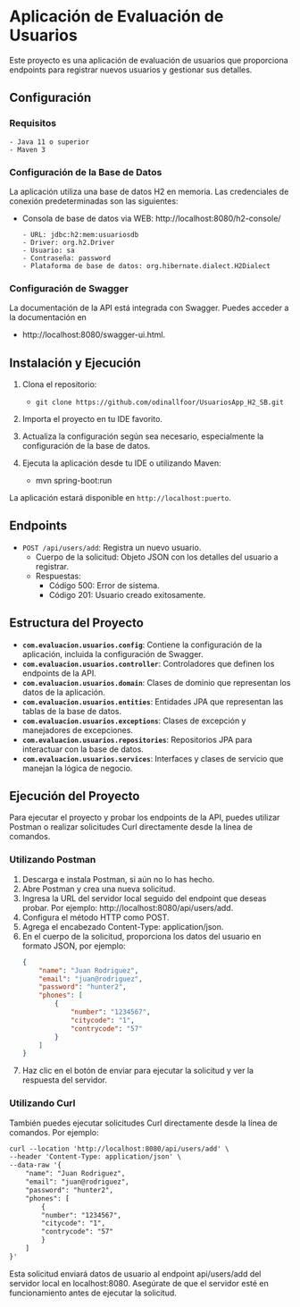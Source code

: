 # Aplicación de Evaluación de Usuarios

Este proyecto es una aplicación de evaluación de usuarios que proporciona endpoints para registrar nuevos usuarios y gestionar sus detalles.

## Configuración

### Requisitos

````
- Java 11 o superior
- Maven 3
````
### Configuración de la Base de Datos

La aplicación utiliza una base de datos H2 en memoria. Las credenciales de conexión predeterminadas son las siguientes:
- Consola de base de datos via WEB: http://localhost:8080/h2-console/
    ````
    - URL: jdbc:h2:mem:usuariosdb
    - Driver: org.h2.Driver
    - Usuario: sa
    - Contraseña: password
    - Plataforma de base de datos: org.hibernate.dialect.H2Dialect
    
    ````
### Configuración de Swagger

La documentación de la API está integrada con Swagger. Puedes acceder a la documentación en 
- http://localhost:8080/swagger-ui.html.



## Instalación y Ejecución

1. Clona el repositorio:

   - `git clone https://github.com/odinallfoor/UsuariosApp_H2_SB.git`

2. Importa el proyecto en tu IDE favorito.

3. Actualiza la configuración según sea necesario, especialmente la configuración de la base de datos.

4. Ejecuta la aplicación desde tu IDE o utilizando Maven:

   - mvn spring-boot:run


La aplicación estará disponible en `http://localhost:puerto`.

## Endpoints

- `POST /api/users/add`: Registra un nuevo usuario.
   - Cuerpo de la solicitud: Objeto JSON con los detalles del usuario a registrar.
   - Respuestas:
      - Código 500: Error de sistema.
      - Código 201: Usuario creado exitosamente.

## Estructura del Proyecto

- **`com.evaluacion.usuarios.config`**: Contiene la configuración de la aplicación, incluida la configuración de Swagger.
- **`com.evaluacion.usuarios.controller`**: Controladores que definen los endpoints de la API.
- **`com.evaluacion.usuarios.domain`**: Clases de dominio que representan los datos de la aplicación.
- **`com.evaluacion.usuarios.entities`**: Entidades JPA que representan las tablas de la base de datos.
- **`com.evaluacion.usuarios.exceptions`**: Clases de excepción y manejadores de excepciones.
- **`com.evaluacion.usuarios.repositories`**: Repositorios JPA para interactuar con la base de datos.
- **`com.evaluacion.usuarios.services`**: Interfaces y clases de servicio que manejan la lógica de negocio.


## Ejecución del Proyecto
Para ejecutar el proyecto y probar los endpoints de la API, puedes utilizar Postman o realizar solicitudes Curl directamente desde la línea de comandos.

### Utilizando Postman

1. Descarga e instala Postman, si aún no lo has hecho.
2. Abre Postman y crea una nueva solicitud.
3. Ingresa la URL del servidor local seguido del endpoint que deseas probar. Por ejemplo: 
   http://localhost:8080/api/users/add.
4. Configura el método HTTP como POST.
5. Agrega el encabezado Content-Type: application/json.
6. En el cuerpo de la solicitud, proporciona los datos del usuario en formato JSON, por ejemplo:
    ````json
    {
        "name": "Juan Rodriguez",
        "email": "juan@rodriguez",
        "password": "hunter2",
        "phones": [
            {
                "number": "1234567",
                "citycode": "1",
                "contrycode": "57"
            }
        ]
    }
    ````
7. Haz clic en el botón de enviar para ejecutar la solicitud y ver la respuesta del servidor.

### Utilizando Curl
También puedes ejecutar solicitudes Curl directamente desde la línea de comandos. Por ejemplo:

````txt
curl --location 'http://localhost:8080/api/users/add' \
--header 'Content-Type: application/json' \
--data-raw '{
    "name": "Juan Rodriguez",
    "email": "juan@rodriguez",
    "password": "hunter2",
    "phones": [
        {
        "number": "1234567",
        "citycode": "1",
        "contrycode": "57"
        }
    ]
}'
````

Esta solicitud enviará datos de usuario al endpoint api/users/add del servidor local en localhost:8080. Asegúrate de que el servidor esté en funcionamiento antes de ejecutar la solicitud.